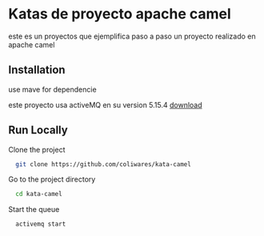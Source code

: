 
# Katas de proyecto apache camel

este es un proyectos que ejemplifica paso a paso un proyecto realizado en apache camel


## Installation

use mave for dependencie

este proyecto usa activeMQ en su version 5.15.4 [download](https://activemq.apache.org/download-archives/)

    
## Run Locally

Clone the project

```bash
  git clone https://github.com/coliwares/kata-camel
```

Go to the project directory

```bash
  cd kata-camel
```

Start the queue

```bash
  activemq start
```


